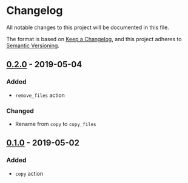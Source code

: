 # Changelog
All notable changes to this project will be documented in this file.

The format is based on [Keep a Changelog](https://keepachangelog.com/en/1.0.0/),
and this project adheres to [Semantic Versioning](https://semver.org/spec/v2.0.0.html).

## [0.2.0] - 2019-05-04
### Added
- `remove_files` action

### Changed
- Rename from `copy` to `copy_files`

## [0.1.0] - 2019-05-02
### Added
- `copy` action

[0.2.0]: https://github.com/jasonnam/fastlane-plugin-file_manager/compare/0.1.0...0.2.0
[0.1.0]: https://github.com/jasonnam/fastlane-plugin-file_manager/releases/tag/0.1.0
